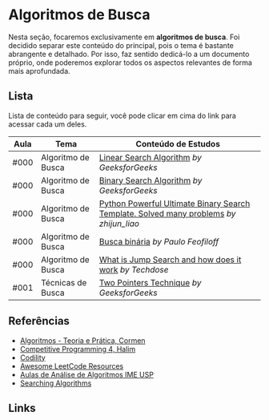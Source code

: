 # Algoritmos de Busca

Nesta seção, focaremos exclusivamente em **algoritmos de busca**. Foi decidido separar este conteúdo do principal, pois o tema é bastante abrangente e detalhado. Por isso, faz sentido dedicá-lo a um documento próprio, onde poderemos explorar todos os aspectos relevantes de forma mais aprofundada.

## Lista

Lista de conteúdo para seguir, você pode clicar em cima do link para acessar cada um deles.

| Aula | Tema               | Conteúdo de Estudos                                                                         |
| ---- | ------------------ | ------------------------------------------------------------------------------------------- |
| #000 | Algoritmo de Busca | [Linear Search Algorithm][1] _by GeeksforGeeks_                                             |
| #000 | Algoritmo de Busca | [Binary Search Algorithm][2] _by GeeksforGeeks_                                             |
| #000 | Algoritmo de Busca | [Python Powerful Ultimate Binary Search Template. Solved many problems][3] _by zhijun_liao_ |
| #000 | Algoritmo de Busca | [Busca binária][3] _by Paulo Feofiloff_                                                     |
| #000 | Algoritmo de Busca | [What is Jump Search and how does it work][5] _by Techdose_                                 |
| #001 | Técnicas de Busca  | [Two Pointers Technique][6] _by GeeksforGeeks_                                              |

## Referências

- [Algoritmos - Teoria e Prática, Cormen](https://www.amazon.com.br/Algoritmos-Teoria-Pr%C3%A1tica-Thomas-Cormen/dp/8535236996)
- [Competitive Programming 4, Halim](https://cpbook.net/details?cp=4)
- [Codility](https://app.codility.com/programmers/lessons)
- [Awesome LeetCode Resources](https://github.com/ashishps1/awesome-leetcode-resources)
- [Aulas de Análise de Algoritmos IME USP](https://www.ime.usp.br/~pf/analise_de_algoritmos/lectures.html)
- [Searching Algorithms](https://www.geeksforgeeks.org/searching-algorithms/)

## Links

[1]: https://www.geeksforgeeks.org/linear-search/ "Linear Search Algorithm"
[2]: https://www.geeksforgeeks.org/binary-search/ "Binary Search Algorithm"
[3]: https://leetcode.com/discuss/study-guide/786126/Python-Powerful-Ultimate-Binary-Search-Template.-Solved-many-problems "Python Powerful Ultimate Binary Search Template. Solved many problems"
[4]: https://www.ime.usp.br/~pf/analise_de_algoritmos/aulas/binarysearch.html "Busca binária"
[5]: https://www.youtube.com/watch?v=wNOoyZ45SmQ "What is Jump Search and how does it work (with CODE)"
[6]: https://www.geeksforgeeks.org/two-pointers-technique/ "Two Pointers Technique"
